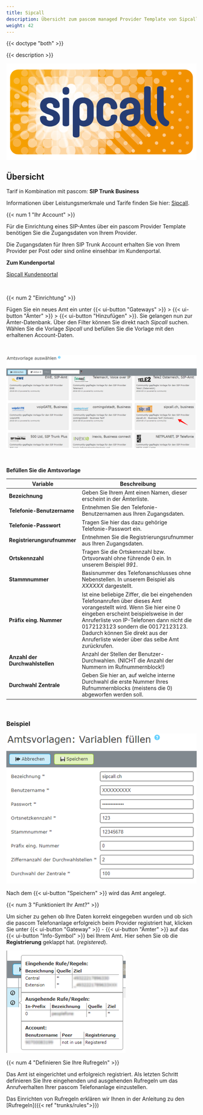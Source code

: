 ```yaml
---
title: Sipcall
description: Übersicht zum pascom managed Provider Template von Sipcall
weight: 42
---
```


{{< doctype "both"  >}}

{{< description >}}

![Sipcall Provider Logo](sipcall-logo.png?width=50%)

## Übersicht

Tarif in Kombination mit pascom: **SIP Trunk Business** 

Informationen über Leistungsmerkmale und Tarife finden Sie hier: [Sipcall](https://www.sipcall.ch/de/loesungen/sipcall-sip-trunk/).



{{< num 1 "Ihr Account" >}}

Für die Einrichtung eines SIP-Amtes über ein pascom Provider Template benötigen Sie die Zugangsdaten von Ihrem Provider. 

Die Zugangsdaten für Ihren SIP Trunk Account erhalten Sie von Ihrem Provider per Post oder sind online einsehbar im Kundenportal.

**Zum Kundenportal**

[Sipcall Kundenportal](https://my.sipcall.ch/)

</br>

{{< num 2 "Einrichtung" >}}

Fügen Sie ein neues Amt ein unter {{< ui-button "Gateways" >}} > {{< ui-button "Ämter" >}} > {{< ui-button "Hinzufügen" >}}. Sie gelangen nun zur Ämter-Datenbank. Über den Filter können Sie direkt nach *Sipcall* suchen. Wählen Sie die Vorlage *Sipcall* und befüllen Sie die Vorlage mit den erhaltenen Account-Daten.

<br />

![Trunk Template](choose-template.de.png)

<br />

**Befüllen Sie die Amtsvorlage**  


|Variable|Beschreibung|
|---|---|
|**Bezeichnung**|Geben Sie Ihrem Amt einen Namen, dieser erscheint in der Ämterliste.|
|**Telefonie-Benutzername**|Entnehmen Sie den Telefonie-Benutzernamen aus Ihren Zugangsdaten.|
|**Telefonie-Passwort**|Tragen Sie hier das dazu gehörige Telefonie-Passwort ein.|
|**Registrierungsrufnummer**|Entnehmen Sie die Registrierungsrufnummer aus Ihren Zugangsdaten.|
|**Ortskennzahl**|Tragen Sie die Ortskennzahl bzw. Ortsvorwahl ohne führende 0 ein. In unserem Beispiel *991*.|
|**Stammnummer**|Basisnummer des Telefonanschlusses ohne Nebenstellen. In unserem Beispiel als *XXXXXX* dargestellt.|
|**Präfix eing. Nummer**|Ist eine beliebige Ziffer, die bei eingehenden Telefonanrufen über dieses Amt vorangestellt wird. Wenn Sie hier eine 0 eingeben erscheint beispielsweise in der Anruferliste von IP-Telefonen dann nicht die 0172123123 sondern die 00172123123. Dadurch können Sie direkt aus der Anruferliste wieder über das selbe Amt zurückrufen.|
|**Anzahl der Durchwahlstellen**|Anzahl der Stellen der Benutzer-Durchwahlen. (NICHT die Anzahl der Nummern im Rufnummernblock!)|
|**Durchwahl Zentrale**|Geben Sie hier an, auf welche interne Durchwahl die erste Nummer Ihres Rufnummernblocks (meistens die 0) abgeworfen werden soll.|

<br />

### Beispiel

![Template ausfüllen](fill-variables.de.png?width=70%)

Nach dem {{< ui-button "Speichern" >}} wird das Amt angelegt. 

{{< num 3 "Funktioniert Ihr Amt?" >}}

Um sicher zu gehen ob Ihre Daten korrekt eingegeben wurden und ob sich die pascom Telefonanlage erfolgreich beim Provider registriert hat, klicken Sie unter {{< ui-button "Gateway" >}} - {{< ui-button "Ämter" >}} auf das {{< ui-button "Info-Symbol" >}} bei Ihrem Amt.
Hier sehen Sie ob die **Registrierung** geklappt hat. (*registered*).

![Amt registriert](registered-template.de.PNG?width=50%)


{{< num 4 "Definieren Sie Ihre Rufregeln" >}}

Das Amt ist eingerichtet und erfolgreich registriert. Als letzten Schritt definieren Sie Ihre eingehenden und ausgehenden Rufregeln um das Anrufverhalten Ihrer pascom Telefonanlage einzustellen. 

Das Einrichten von Rufregeln erklären wir Ihnen in der Anleitung zu den [Rufregeln]({{< ref "trunks/rules">}})

